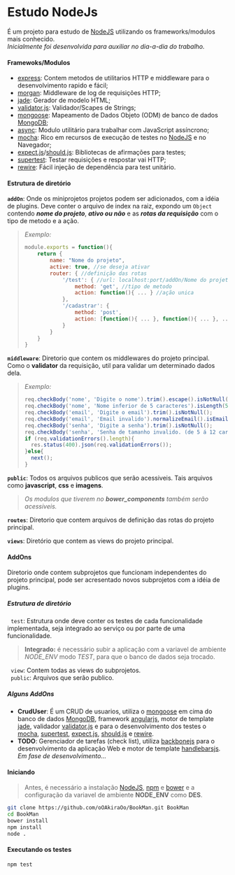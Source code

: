 
# Estudo NodeJs
É um projeto para estudo de [NodeJS] utilizando os frameworks/modulos mais conhecido.  
*Inicialmente foi desenvolvida para auxiliar no dia-a-dia do trabalho.*

#### Framewoks/Modulos
- [express]: Contem metodos de utilitarios HTTP e middleware para o desenvolvimento rapido e fácil;
- [morgan]: Middleware de log de requisições HTTP;
- [jade]: Gerador de modelo HTML;
- [validator.js]: Validador/Scapes de Strings;
- [mongoose]: Mapeamento de Dados Objeto (ODM) de banco de dados [MongoDB];
- [async]: Modulo utilitário para trabalhar com JavaScript assíncrono;
- [mocha]: Rico em recursos de execução de testes no [NodeJS] e no Navegador;
- [expect.js]/[should.js]: Bibliotecas de afirmações para testes;
- [supertest]: Testar requisições e respostar vai HTTP;
- [rewire]: Fácil injeção de dependência para test unitário.

#### Estrutura de diretório
**`addOn`**: Onde os miniprojetos projetos podem ser adicionados, com a idéia de plugins. Deve conter o arquivo de index na raiz, expondo um `Object` contendo ***nome do projeto***, ***ativo ou não*** e as ***rotas da requisição*** com o tipo de metodo e a ação. 
>   *Exemplo:*   
>   ```js
>   module.exports = function(){
>       return {
>           name: "Nome do projeto",
>           active: true, //se deseja ativar
>           router: { //definição das rotas
>               '/test': { //url: localhost:port/addOn/Nome do projeto/test
>                   method: 'get', //tipo de metodo
>                   action: function(){ ... } //ação unica
>               },
>               '/cadastrar': {
>                   method: 'post',
>                   action: [function(){ ... }, function(){ ... }, ...] //ações multiplas
>               }
>           }
>       }
>   }
>   ```  

**`middleware`**: Diretorio que contem os middlewares do projeto principal. Como o **validator** da requisição, util para validar um determinado dados dela.
> *Exemplo:*
> ```js
> req.checkBody('nome', 'Digite o nome').trim().escape().isNotNull();
> req.checkBody('nome', 'Nome inferior de 5 caracteres').isLength(5);
> req.checkBody('email', 'Digite o email').trim().isNotNull();
> req.checkBody('email', 'Email invalido').normalizeEmail().isEmail();
> req.checkBody('senha', 'Digite a senha').trim().isNotNull();
> req.checkBody('senha', 'Senha de tamanho invalido. (de 5 á 12 caracteres)').isLength(5, 12);
> if (req.validationErrors().length){
>   res.status(400).json(req.validationErrors());
> }else{
>   next();
> }
> ```

**`public`**: Todos os arquivos publicos que serão acessiveis. Tais arquivos como **javascript**, **css** e **imagens**.
> *Os modulos que tiverem no **bower_components** também serão acessiveis.*

**`routes`**: Diretorio que contem arquivos de definição das rotas do projeto principal.

**`views`**: Diretório que contem as views do projeto principal.

#### AddOns
Diretorio onde contem subprojetos que funcionam independentes do projeto principal, pode ser acresentado novos subprojetos com a idéia de plugins.   

##### Estrutura de diretório
&nbsp;&nbsp;`test`: Estrutura onde deve conter os testes de cada funcionalidade implementada, seja integrado ao serviço ou por parte de uma funcionalidade. 
>**Integrado:** é necessário subir a aplicação com a variavel de ambiente *NODE_ENV* modo *TEST*, para que o banco de dados seja trocado.

&nbsp;&nbsp;`view`: Contem todas as views do subprojetos.  
&nbsp;&nbsp;`public`: Arquivos que serão publico.

##### Alguns AddOns
- **CrudUser**: É um CRUD de usuarios, utiliza o [mongoose] em cima do banco de dados [MongoDB], framework [angularjs], motor de template [jade], validador [validator.js] e para o desenvolvimento dos testes o [mocha], [supertest], [expect.js], [should.js] e [rewire].
- **TODO**: Gerenciador de tarefas (check list), utiliza [backbonejs] para o desenvolvimento da aplicação Web e motor de template [handlebarsjs]. *Em fase de desenvolvimento...* 

#### Iniciando
> Antes, é necessário a instalação [NodeJS], [npm] e [bower] e a configuração da variavel de ambiente **NODE_ENV** como **DES**.

``` bash
git clone https://github.com/oOAkiraOo/BookMan.git BookMan
cd BookMan
bower install
npm install
node . 
```

#### Executando os testes
```bash
npm test
```

[NodeJS]: <http://nodejs.org>
[npm]: <https://www.npmjs.com/>
[bower]: <http://bower.io/>
[express]: <http://expressjs.com>
[morgan]: <https://github.com/expressjs/morgan>
[jade]: <https://github.com/jadejs/jade>
[validator.js]: <https://github.com/chriso/validator.js>
[MongoDB]: <https://www.mongodb.org/>
[mongoose]: <http://mongoosejs.com/index.html>
[async]: <https://github.com/caolan/async>
[mocha]: <http://mochajs.org/>
[expect.js]: <https://github.com/Automattic/expect.js>
[should.js]: <https://github.com/shouldjs/should.js>
[supertest]: <https://github.com/visionmedia/supertest>
[rewire]: <https://github.com/jhnns/rewire>
[angularjs]: <https://angularjs.org/>
[backbonejs]: <http://backbonejs.org/>
[handlebarsjs]: <http://handlebarsjs.com/>

